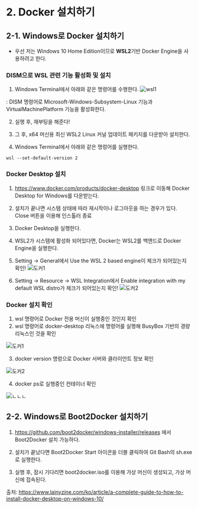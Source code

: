 # 2. Docker 설치하기

## 2-1. Windows로 Docker 설치하기

* 우선 저는 Windows 10 Home Edition이므로 **WSL2**기반 Docker Engine을 사용하려고 한다.


### DISM으로 WSL 관련 기능 활성화 및 설치

1. Windows Terminal에서 아래와 같은 명령어를 수행한다.
![wsl1](https://user-images.githubusercontent.com/59636424/126596643-9be99e7c-4575-4f06-ab09-ed884aa06979.PNG)

: DISM 명령어로 Microsoft-Windows-Subsystem-Linux 기능과 VirtualMachinePlatform 기능을 활성화한다.

2. 실행 후, 재부팅을 해준다!

3. 그 후, x64 머신용 최신 WSL2 Linux 커널 업데이트 패키지를 다운받아 설치한다.

4. Windows Terminal에서 아래와 같은 명렁어를 실행한다.

~~~
wsl --set-default-version 2
~~~


### Docker Desktop 설치

1. https://www.docker.com/products/docker-desktop 링크로 이동해 Docker Desktop for Windows를 다운받는다.

2. 설치가 끝나면 시스템 상태에 따라 재시작이나 로그아웃을 하는 경우가 있다. Close 버튼을 이용해 인스톨러 종료

3. Docker Desktop을 실행한다.

4. WSL2가 시스템에 활성화 되어있다면, Docker는 WSL2를 백엔드로 Docker Engine을 실행한다.

5. Setting -> General에서 Use the WSL 2 based engine이 체크가 되어있는지 확인!
![도커1](https://user-images.githubusercontent.com/59636424/126597490-0bee211b-1751-49d9-89cb-2775f3d0e79e.PNG)

6. Setting -> Resource -> WSL Integration에서 Enable integration with my default WSL distro가 체크가 되어있는지 확인!
![도커2](https://user-images.githubusercontent.com/59636424/126597498-f3101625-0e89-4b2c-822e-06815b8937ee.PNG)


### Docker 설치 확인

1. wsl 명령어로 Docker 전용 머신이 실행중인 것인지 확인
2. wsl 명령어로 docker-desktop 리눅스에 명령어를 실행해 BusyBox 기반의 경량 리눅스인 것을 확인

![도커1](https://user-images.githubusercontent.com/59636424/126598085-716e7ac3-0a98-458e-af9c-e1c95e13fc30.PNG)

3. docker version 명렁으로 Docker 서버와 클라이언트 정보 확인

![도커2](https://user-images.githubusercontent.com/59636424/126598099-ee367f74-7b73-4bcf-900c-5eb93783c9de.PNG)

4. docker ps로 실행중인 컨테이너 확인

![ㄴㄴㄴ](https://user-images.githubusercontent.com/59636424/126598102-e71e6d0e-85a1-44fb-bbb1-b2f0df25c145.PNG)


## 2-2. Windows로 Boot2Docker 설치하기

1. https://github.com/boot2docker/windows-installer/releases 에서 Boot2Docker 설치 가능하다.

2. 설치가 끝났다면 Boot2Docker Start 아이콘을 더블 클릭하여 Git Bash의 sh.exe로 실행한다.

3. 실행 후, 잠시 기다리면 boot2docker.iso를 이용해 가상 머신이 생성되고, 가상 머신에 접속된다.

출처: https://www.lainyzine.com/ko/article/a-complete-guide-to-how-to-install-docker-desktop-on-windows-10/
